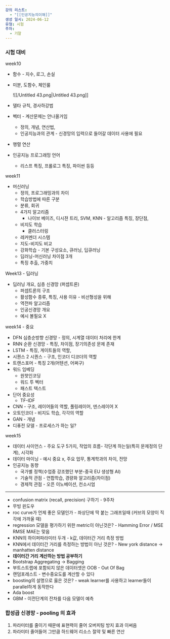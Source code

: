 ```yaml
---
강의 리스트:
  - "[[인공지능의이해]]"
생성 일시: 2024-06-12
유형: 시험
주차:
  - 기말
---
```

### 시험 대비

week10

- 함수 - 지수, 로그, 손실
- 미분, 도함수, 체인룰
    
    ![[/Untitled 43.png|Untitled 43.png]]
    
- 델타 규칙, 경사하강법
- 벡터 - 계산문제는 안나올거임
    - 정의, 개념, 연산법,
    - 인공지능과의 관계 - 신경망의 입력으로 들어갈 데이터 사용에 필요
- 행렬 연산
- 인공지능 프로그래밍 언어
    - 리스프 특징, 프롤로그 특징, 파이썬 등등

  

week11

- 머신러닝
    - 정의, 프로그래밍과의 차이
    - 학습방법에 따른 구분
    - 분류, 회귀
    - 4가지 알고리즘
        - 나이브 베이즈, 디시젼 트리, SVM, KNN - 알고리즘 특징, 장단점,
    - 비지도 학습
        - 클러스터링
    - 레커멘더 시스템
    - 지도-비지도 비교
    - 강화학습 - 기본 구성요소, 큐러닝, 딥큐러닝
    - 딥러닝-머신러닝 차이점 3개
    - 특징 추출, 가중치

  

Week13 - 딥러닝

- 딥러닝 개요, 심층 신경망 (퍼셉트론)
    - 퍼셉트론의 구조
    - 활성함수 종류, 특징, 사용 이유 - 비선형성을 위해
    - 역전파 알고리즘
    - 인공신경망 개요
    - 예시 볼필요 X

  

week14 - 중요

- DFN 심층순방향 신경망 - 정의, 시계열 데이터 처리에 한계
- RNN 순환 신경망 - 특징, 차이점, 장기의존성 문제 존재
- LSTM - 특징, 게이트들의 역할,
- 시퀀스 2 시퀀스 - 구조, 인코더 디코더의 역할
- 트랜스포머 - 특징 2개(어텐션, 어쩌구)
- 워드 임베딩
    - 원핫인코딩
    - 워드 투 벡터
    - 패스트 텍스트
- 단어 중요성
    - TF-IDF
- CNN - 구조, 레이어들의 역할, 풀링레이어, 덴스레이어 X
- 오토인코더 - 비지도 학습, 각각의 역할
- GAN - 개념
- 디퓨전 모델 - 프로세스가 하는 일?

  

week15

- 데이터 사이언스 - 주요 도구 5가지, 작업의 흐름- 각단계 하는일(특히 문제정의 단계), 시각화
- 데이터 마이닝 - 예시 중요 x, 주요 업무, 통계학과의 차이, 전망
- 인공지능 동향
    - 국가별 정책(수업중 강조했던 부분-중국 EU 생성형 AI)
    - 기술적 관점 - 연합학습, 경량화 알고리즘(차이점)
    - 경제적 관점 - 오픈 이노베이션, 컨소시엄

  

  

  

---

- confusion matrix (recall, precision) 구하기 - 9주차
- 무빙 윈도우
- roc curve가 언제 좋은 모델인가 - 좌상단에 딱 붙는 그래프일때 (커브의 모양이 직각에 가까울 때)
- regression 모델을 평가하기 위한 metric이 아닌것은? - Hamming Error / MSE RMSE MAE는 맞음
- KNN의 하이퍼파라미터 두개 - k값, 데이터간 거리 측정 방법
- KNN에서 데이터간 거리를 측정하는 방법이 아닌 것은? - New york distance → manhatten distance
- **데이터간 거리 계산하는 방법 공부하기**
- Bootstrap Aggregating → Bagging
- 부트스트랩에 포함되지 않은 데이터셋은 OOB - Out Of Bag
- 랜덤포레스트 - 변수중요도를 계산할 수 있다
- boosting의 설명으로 옳은 것은? - weak learner를 사용하고 learner들이 parallel하게 동작한다
- Ada boost
- GBM - 이전단계의 잔차를 다음 모델이 예측

  

  

  

### 합성곱 신경망 - pooling 의 효과

1. 파라미터를 줄이기 때문에 표현력이 줄어 오버피팅 방지 효과 이써음
2. 파라미터 줄어들어 그만큼 하드웨어 리소스 절약 및 빠른 연산